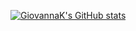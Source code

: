 [![GiovannaK's GitHub stats](https://github-readme-stats.vercel.app/api?username=GiovannaK)](https://github.com/GiovannaK/github-readme-stats)
